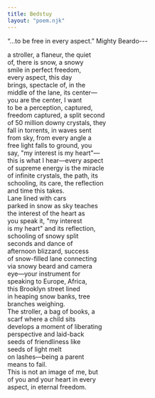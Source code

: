 ```yaml
---
title: Bedstuy
layout: "poem.njk"
---
```


“…to be free in every aspect.”  Mighty Beardo---

a stroller, a flaneur, the quiet      
of, there is snow, a snowy     
smile in perfect freedom,     
every aspect, this day     
brings, spectacle of, in the      
middle of the lane, its center—      
you are the center, I want  
to be a perception, captured,   
freedom captured, a split second  
of 50 million downy crystals, they  
fall in torrents, in waves sent   
from sky, from every angle a   
free light falls to ground, you   
say, "my interest is my heart"—  
this is what I hear—every aspect  
of supreme energy is the miracle  
of infinite crystals, the path, its  
schooling, its care, the reflection  
and time this takes.  
Lane lined with cars   
parked in snow as sky teaches  
the interest of the heart as  
you speak it, "my interest  
is my heart" and its reflection,   
schooling of snowy split  
seconds and dance of   
afternoon blizzard, success  
of snow-filled lane connecting  
via snowy beard and camera  
eye—your instrument for   
speaking to Europe, Africa,   
this Brooklyn street lined   
in heaping snow banks, tree  
branches weighing.  
The stroller, a bag of books, a  
scarf where a child sits   
develops a moment of liberating  
perspective and laid-back  
seeds of friendliness like   
seeds of light melt   
on lashes—being a parent  
means to fail.   
This is not an image of me, but  
of you and your heart in every  
aspect, in eternal freedom.